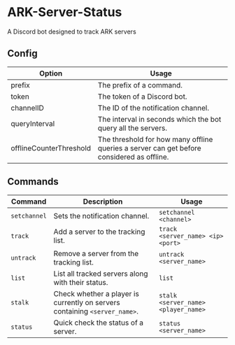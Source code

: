 # ARK-Server-Status
A Discord bot designed to track ARK servers

## Config
| Option | Usage |
| ------------- | ------------- |
| prefix | The prefix of a command. |
| token | The token of a Discord bot.      |
| channelID | The ID of the notification channel.      |
| queryInterval | The interval in seconds which the bot query all the servers. |
| offlineCounterThreshold | The threshold for how many offline queries a server can get before considered as offline. |

## Commands
| Command | Description | Usage |
| ------------- | ------------- | ------------- |
| `setchannel` | Sets the notification channel. | `setchannel <channel>` |
| `track` | Add a server to the tracking list. | `track <server_name> <ip> <port>` |
| `untrack` | Remove a server from the tracking list. | `untrack <server_name>` |
| `list` | List all tracked servers along with their status. | `list` |
| `stalk` | Check whether a player is currently on servers containing `<server_name>`. | `stalk <server_name> <player_name>` |
| `status` | Quick check the status of a server. | `status <server_name>` |
